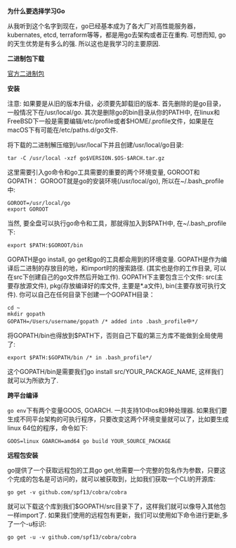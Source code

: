 **为什么要选择学习Go**

从我听到这个名字到现在，go已经基本成为了各大厂对高性能服务器，kubernates, etcd, terraform等等，都是用go去架构或者正在重构. 可想而知, go的天生优势是有多么的强. 所以这也是我学习的主要原因.

**二进制包下载**

[官方二进制包](https://golang.orgig/dl/)

**安装**

注意: 如果要是从旧的版本升级，必须要先卸载旧的版本. 首先删除的是go目录，一般情况下在/usr/local/go. 其次是删除go的bin目录从你的PATH中, 在linux和FreeBSD下一般是需要编辑/etc/profile或者$HOME/.profile文件，如果是在macOS下有可能在/etc/paths.d/go文件.

将下载的二进制解压缩到/usr/local下并且创建/usr/local/go目录:
```
tar -C /usr/local -xzf go$VERSION.$OS-$ARCH.tar.gz
```

这里需要引入go命令和go工具需要的重要的两个环境变量, GOROOT和GOPATH：
GOROOT就是go的安装环境(/usr/local/go), 所以在~/.bash_profile中:
```
GOROOT=/usr/local/go
export GOROOT
```
当然, 要全盘可以执行go命令和工具，那就得加入到$PATH中, 在~/.bash_profile下:
```$xslt
export $PATH:$GOROOT/bin
```
GOPATH是go install, go get和go的工具都会用到的环境变量. GOPATH是作为编译后二进制的存放目的地，和import时的搜索路径. (其实也是你的工作目录, 可以在src下创建自己的go文件然后开始工作).
GOPATH下主要包含三个文件: src(主要存放源文件), pkg(存放编译好的库文件, 主要是*.a文件), bin(主要存放可执行文件).
你可以自己在任何目录下创建一个GOPATH目录：
```$xslt
cd ~
mkdir gopath
GOPATH=/Users/username/gopath /* added into .bash_profile中*/
```
将GOPATH/bin也得放到$PATH下，否则自己下载的第三方库不能做到全局使用了:
```$xslt
export $PATH:$GOPATH/bin /* in .bash_profile*/
```
这个GOPATH/bin是需要我们go install src/YOUR_PACKAGE_NAME, 这样我们就可以为所欲为了.

**跨平台编译**

`go env`下有两个变量GOOS, GOARCH. 一共支持10中os和9种处理器. 如果我们要生成不同平台架构的可执行程序，只要改变这两个环境变量就可以了，比如要生成linux 64位的程序，命令如下:
```$xslt
GOOS=linux GOARCH=amd64 go build YOUR_SOURCE_PACKAGE
```

**远程包安装**

go提供了一个获取远程包的工具go get,他需要一个完整的包名作为参数，只要这个完成的包名是可访问的，就可以被获取到，比如我们获取一个CLI的开源库:
```$xslt
go get -v github.com/spf13/cobra/cobra
```
就可以下载这个库到我们$GOPATH/src目录下了，这样我们就可以像导入其他包一样import了. 
如果我们使用的远程包有更新，我们可以使用如下命令进行更新,多了一个-u标识:
```$xslt
go get -u -v github.com/spf13/cobra/cobra
```
